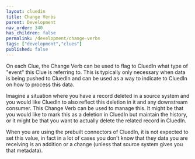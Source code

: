 ```yaml
---
layout: cluedin
title: Change Verbs
parent: Development
nav_order: 340
has_children: false
permalink: /development/change-verbs
tags: ["development","clues"]
published: false
---
```


On each Clue, the Change Verb can be used to flag to CluedIn what type of "event" this Clue is referring to. This is typically only necessary when data is being pushed to CluedIn and can be used as a way to indicate to CluedIn on how to process this data. 

Imagine a situation where you have a record deleted in a source system and you would like CluedIn to also reflect this deletion in it and any downstream consumer. This Change Verb can be used to manage this. It might be that you would like to mark this as a deletion in CluedIn but maintain the history, or it might be that you want to actually delete the related record in CluedIn. 

When you are using the prebuilt connectors of CluedIn, it is not expected to set this value, in fact in a lot of cases you don't know that they data you are receiving is an addition or a change (unless that source system gives you that metadata).